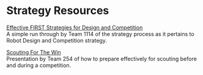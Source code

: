 # Strategy Resources

[Effective FIRST Strategies for Design and Competition](http://www.simbotics.org/resources/strategy)  
A simple run through by Team 1114 of the strategy process as it pertains to Robot Design and Competition strategy. 

[Scouting For The Win](https://media.team254.com/presentations/wrrf_scoutingftw_2014.pdf)  
Presentation by Team 254 of how to prepare effectively for scouting before and during a competition.

